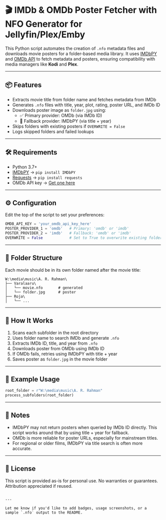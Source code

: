 # 🎬 IMDb & OMDb Poster Fetcher with NFO Generator for Jellyfin/Plex/Emby

This Python script automates the creation of `.nfo` metadata files and downloads movie posters for a folder-based media library. It uses [IMDbPY](https://github.com/alberanid/imdbpy) and [OMDb API](http://www.omdbapi.com/) to fetch metadata and posters, ensuring compatibility with media managers like **Kodi** and **Plex**.

---

## 📦 Features

- Extracts movie title from folder name and fetches metadata from IMDb
- Generates `.nfo` files with title, year, plot, rating, poster URL, and IMDb ID
- Downloads poster image as `folder.jpg` using:
  - ✅ Primary provider: OMDb (via IMDb ID)
  - 🔁 Fallback provider: IMDbPY (via title + year)
- Skips folders with existing posters if `OVERWRITE = False`
- Logs skipped folders and failed lookups

---

## 🛠 Requirements

- Python 3.7+
- [IMDbPY](https://pypi.org/project/IMDbPY/) → `pip install IMDbPY`
- [Requests](https://pypi.org/project/requests/) → `pip install requests`
- OMDb API key → [Get one here](http://www.omdbapi.com/apikey.aspx)

---

## ⚙️ Configuration

Edit the top of the script to set your preferences:

```python
OMDB_API_KEY = 'your_omdb_api_key_here'
POSTER_PROVIDER_1 = 'omdb'   # Primary: 'omdb' or 'imdb'
POSTER_PROVIDER_2 = 'imdb'   # Fallback: 'omdb' or 'imdb'
OVERWRITE = False            # Set to True to overwrite existing folder.jpg
```

---

## 📁 Folder Structure

Each movie should be in its own folder named after the movie title:

```
W:\media\music\A. R. Rahman\
├── Varalaaru\
│   └── movie.nfo       # generated
│   └── folder.jpg      # poster
├── Roja\
│   └── ...
```

---

## 🚀 How It Works

1. Scans each subfolder in the root directory
2. Uses folder name to search IMDb and generate `.nfo`
3. Extracts IMDb ID, title, and year from `.nfo`
4. Downloads poster from OMDb using IMDb ID
5. If OMDb fails, retries using IMDbPY with title + year
6. Saves poster as `folder.jpg` in the movie folder

---

## 🧪 Example Usage

```python
root_folder = r"W:\media\music\A. R. Rahman"
process_subfolders(root_folder)
```

---

## 🧠 Notes

- IMDbPY may not return posters when queried by IMDb ID directly. This script works around that by using title + year for fallback.
- OMDb is more reliable for poster URLs, especially for mainstream titles.
- For regional or older films, IMDbPY via title search is often more accurate.

---

## 📌 License

This script is provided as-is for personal use. No warranties or guarantees. Attribution appreciated if reused.

```

---

Let me know if you'd like to add badges, usage screenshots, or a sample `.nfo` output to the README.
